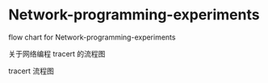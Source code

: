 # Network-programming-experiments
flow chart for Network-programming-experiments 

关于网络编程 tracert 的流程图


tracert 流程图
